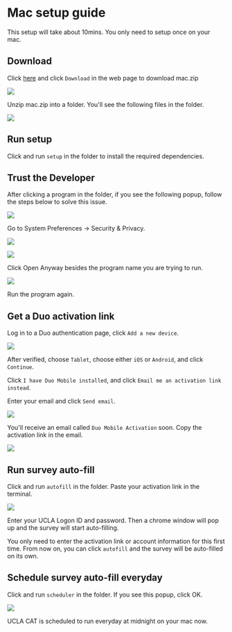 # Mac setup guide

This setup will take about 10mins. You only need to setup once on your mac.

## Download

Click [here](https://github.com/MubaiHua/ucla-cat/blob/main/mac.zip) and click `Download` in the web page to download mac.zip

![](https://s3.us-west-2.amazonaws.com/secure.notion-static.com/ae1c02e1-00c0-4345-9e6e-02933119845a/Screen_Shot_2022-04-12_at_6.51.37_AM.png?X-Amz-Algorithm=AWS4-HMAC-SHA256&X-Amz-Content-Sha256=UNSIGNED-PAYLOAD&X-Amz-Credential=AKIAT73L2G45EIPT3X45%2F20220412%2Fus-west-2%2Fs3%2Faws4_request&X-Amz-Date=20220412T135245Z&X-Amz-Expires=86400&X-Amz-Signature=5abec4a3b52d23b0d5693cb804314b2ad1dd8a0f1dc31943bce653857b7cf4b3&X-Amz-SignedHeaders=host&response-content-disposition=filename%20%3D%22Screen%2520Shot%25202022-04-12%2520at%25206.51.37%2520AM.png%22&x-id=GetObject)

Unzip mac.zip into a folder. You'll see the following files in the folder.

![](https://s3.us-west-2.amazonaws.com/secure.notion-static.com/9b1d65b7-864f-4712-9dbf-709ec5c44f7b/Screen_Shot_2022-04-12_at_6.55.17_AM.png?X-Amz-Algorithm=AWS4-HMAC-SHA256&X-Amz-Content-Sha256=UNSIGNED-PAYLOAD&X-Amz-Credential=AKIAT73L2G45EIPT3X45%2F20220412%2Fus-west-2%2Fs3%2Faws4_request&X-Amz-Date=20220412T135648Z&X-Amz-Expires=86400&X-Amz-Signature=3c48e53b9df9b07b8ceb9119c568a8ed634b9b43d044e94cb5121e297299fda8&X-Amz-SignedHeaders=host&response-content-disposition=filename%20%3D%22Screen%2520Shot%25202022-04-12%2520at%25206.55.17%2520AM.png%22&x-id=GetObject)

## Run setup

Click and run  `setup`  in the folder to install the required dependencies. 

## Trust the Developer

After clicking a program in the folder, if you see the following popup, follow the steps below to solve this issue.

![](https://s3.us-west-2.amazonaws.com/secure.notion-static.com/9c43413b-a4b5-420a-8fe1-a3cc17fb3734/Untitled.png?X-Amz-Algorithm=AWS4-HMAC-SHA256&X-Amz-Content-Sha256=UNSIGNED-PAYLOAD&X-Amz-Credential=AKIAT73L2G45EIPT3X45%2F20220412%2Fus-west-2%2Fs3%2Faws4_request&X-Amz-Date=20220412T144908Z&X-Amz-Expires=86400&X-Amz-Signature=fa33013187d2be25964ad3f660f8b670534afd59d7a6b5572fea0c33ed105a25&X-Amz-SignedHeaders=host&response-content-disposition=filename%20%3D%22Untitled.png%22&x-id=GetObject)

Go to System Preferences -> Security & Privacy.

![](https://s3.us-west-2.amazonaws.com/secure.notion-static.com/ce1decdf-4caf-4989-8a3b-74fa6d19f803/Screen_Shot_2022-04-12_at_7.54.42_AM.png?X-Amz-Algorithm=AWS4-HMAC-SHA256&X-Amz-Content-Sha256=UNSIGNED-PAYLOAD&X-Amz-Credential=AKIAT73L2G45EIPT3X45%2F20220412%2Fus-west-2%2Fs3%2Faws4_request&X-Amz-Date=20220412T145452Z&X-Amz-Expires=86400&X-Amz-Signature=fcf5e1dfa3eb6d9cd611a302f59a7eb94857b63813fa2b05e3a94291b5922a37&X-Amz-SignedHeaders=host&response-content-disposition=filename%20%3D%22Screen%2520Shot%25202022-04-12%2520at%25207.54.42%2520AM.png%22&x-id=GetObject)

![](https://s3.us-west-2.amazonaws.com/secure.notion-static.com/df4936a7-c44f-449e-a5b8-2086d1da5b4f/Untitled.png?X-Amz-Algorithm=AWS4-HMAC-SHA256&X-Amz-Content-Sha256=UNSIGNED-PAYLOAD&X-Amz-Credential=AKIAT73L2G45EIPT3X45%2F20220412%2Fus-west-2%2Fs3%2Faws4_request&X-Amz-Date=20220412T145544Z&X-Amz-Expires=86400&X-Amz-Signature=9dfee07a41b276433c01518b1f2e033284b379a94703de15492529d58cfe8ea9&X-Amz-SignedHeaders=host&response-content-disposition=filename%20%3D%22Untitled.png%22&x-id=GetObject)

Click Open Anyway besides the program name you are trying to run.

![](https://s3.us-west-2.amazonaws.com/secure.notion-static.com/07498d76-41ad-4233-b4f0-1d3d9f39cf51/Untitled.png?X-Amz-Algorithm=AWS4-HMAC-SHA256&X-Amz-Content-Sha256=UNSIGNED-PAYLOAD&X-Amz-Credential=AKIAT73L2G45EIPT3X45%2F20220412%2Fus-west-2%2Fs3%2Faws4_request&X-Amz-Date=20220412T145558Z&X-Amz-Expires=86400&X-Amz-Signature=8ed46bceec68d5e7ec5f172009605d771a1e494c5bcc580c9de075d0ff571683&X-Amz-SignedHeaders=host&response-content-disposition=filename%20%3D%22Untitled.png%22&x-id=GetObject)

Run the program again.

## Get a Duo activation link

Log in to a Duo authentication page, click  `Add a new device`.

![](https://s3.us-west-2.amazonaws.com/secure.notion-static.com/32e0cc06-1e92-4cc4-8ac1-522595989727/Screen_Shot_2022-04-12_at_7.19.26_AM.png?X-Amz-Algorithm=AWS4-HMAC-SHA256&X-Amz-Content-Sha256=UNSIGNED-PAYLOAD&X-Amz-Credential=AKIAT73L2G45EIPT3X45%2F20220412%2Fus-west-2%2Fs3%2Faws4_request&X-Amz-Date=20220412T141937Z&X-Amz-Expires=86400&X-Amz-Signature=93448629bb7a0f673df36bb6160a4575b7c1ed4cef3a6c58f5ad086dd89a622e&X-Amz-SignedHeaders=host&response-content-disposition=filename%20%3D%22Screen%2520Shot%25202022-04-12%2520at%25207.19.26%2520AM.png%22&x-id=GetObject)

After verified, choose  `Tablet`, choose either  `iOS`  or  `Android`, and click  `Continue`. 

Click  `I have Duo Mobile installed`, and click  `Email me an activation link instead`. 

Enter your email and click `Send email`.

![](https://s3.us-west-2.amazonaws.com/secure.notion-static.com/f965ce1f-f081-4565-9a71-6deff3d40355/Screen_Shot_2022-04-12_at_7.22.24_AM.png?X-Amz-Algorithm=AWS4-HMAC-SHA256&X-Amz-Content-Sha256=UNSIGNED-PAYLOAD&X-Amz-Credential=AKIAT73L2G45EIPT3X45%2F20220412%2Fus-west-2%2Fs3%2Faws4_request&X-Amz-Date=20220412T142231Z&X-Amz-Expires=86400&X-Amz-Signature=10259f768c5cd2902cc92d3762facda63b92f34fa8a52ddefa2d7e521b0b3c6a&X-Amz-SignedHeaders=host&response-content-disposition=filename%20%3D%22Screen%2520Shot%25202022-04-12%2520at%25207.22.24%2520AM.png%22&x-id=GetObject)

You'll receive an email called `Duo Mobile Activation` soon. Copy the activation link in the email.

![](https://s3.us-west-2.amazonaws.com/secure.notion-static.com/bb75c03f-78fe-4d54-8135-74d7c21590f4/Screen_Shot_2022-04-12_at_7.24.31_AM.png?X-Amz-Algorithm=AWS4-HMAC-SHA256&X-Amz-Content-Sha256=UNSIGNED-PAYLOAD&X-Amz-Credential=AKIAT73L2G45EIPT3X45%2F20220412%2Fus-west-2%2Fs3%2Faws4_request&X-Amz-Date=20220412T142519Z&X-Amz-Expires=86400&X-Amz-Signature=9caa26f99dd94cdeed0c7105ea6076d24956d15a32902bcd98c2297e16cbb11d&X-Amz-SignedHeaders=host&response-content-disposition=filename%20%3D%22Screen%2520Shot%25202022-04-12%2520at%25207.24.31%2520AM.png%22&x-id=GetObject)

## Run survey auto-fill

Click and run `autofill`  in the folder. Paste your activation link in the terminal.

![](https://s3.us-west-2.amazonaws.com/secure.notion-static.com/a2b12880-883e-45e8-9d99-220c4fa21da3/Screen_Shot_2022-04-12_at_7.28.48_AM.png?X-Amz-Algorithm=AWS4-HMAC-SHA256&X-Amz-Content-Sha256=UNSIGNED-PAYLOAD&X-Amz-Credential=AKIAT73L2G45EIPT3X45%2F20220412%2Fus-west-2%2Fs3%2Faws4_request&X-Amz-Date=20220412T142856Z&X-Amz-Expires=86400&X-Amz-Signature=2003abfe3cb838a5704c45d504e3523f33abd4f53b1cb8f44fa98bb7679278b4&X-Amz-SignedHeaders=host&response-content-disposition=filename%20%3D%22Screen%2520Shot%25202022-04-12%2520at%25207.28.48%2520AM.png%22&x-id=GetObject)

Enter your UCLA Logon ID and password. Then a chrome window will pop up and the survey will start auto-filling.

You only need to enter the activation link or account information for this first time. From now on, you can click `autofill` and the survey will be auto-filled on its own.

## Schedule survey auto-fill everyday

Click and run `scheduler` in the folder. If you see this popup, click OK.

![](https://s3.us-west-2.amazonaws.com/secure.notion-static.com/9c43413b-a4b5-420a-8fe1-a3cc17fb3734/Untitled.png?X-Amz-Algorithm=AWS4-HMAC-SHA256&X-Amz-Content-Sha256=UNSIGNED-PAYLOAD&X-Amz-Credential=AKIAT73L2G45EIPT3X45%2F20220412%2Fus-west-2%2Fs3%2Faws4_request&X-Amz-Date=20220412T144908Z&X-Amz-Expires=86400&X-Amz-Signature=fa33013187d2be25964ad3f660f8b670534afd59d7a6b5572fea0c33ed105a25&X-Amz-SignedHeaders=host&response-content-disposition=filename%20%3D%22Untitled.png%22&x-id=GetObject)

UCLA CAT is scheduled to run everyday at midnight on your mac now.
